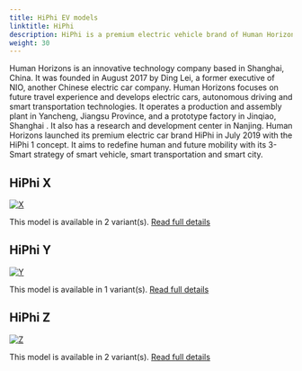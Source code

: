 ```yaml
---
title: HiPhi EV models
linktitle: HiPhi
description: HiPhi is a premium electric vehicle brand of Human Horizons, a Chinese technology and mobility company.
weight: 30
---
```

Human Horizons is an innovative technology company based in Shanghai, China. It was founded in August 2017 by Ding Lei, a former executive of NIO, another Chinese electric car company. Human Horizons focuses on future travel experience and develops electric cars, autonomous driving and smart transportation technologies. It operates a production and assembly plant in Yancheng, Jiangsu Province, and a prototype factory in Jinqiao, Shanghai . It also has a research and development center in Nanjing. Human Horizons launched its premium electric car brand HiPhi in July 2019 with the HiPhi 1 concept. It aims to redefine human and future mobility with its 3-Smart strategy of smart vehicle, smart transportation and smart city.


## HiPhi X

[![X](https://media.evkx.net/multimedia/models/hiphi/x/x_6_seater/main_1_st.jpg)](x)

This model is available in 2 variant(s). 
[Read full details](x/)

## HiPhi Y

[![Y](https://media.evkx.net/multimedia/models/hiphi/y/y_dual_motor/main_1_st.jpg)](y)

This model is available in 1 variant(s). 
[Read full details](y/)

## HiPhi Z

[![Z](https://media.evkx.net/multimedia/models/hiphi/z/z_4_seater/main_1_st.jpg)](z)

This model is available in 2 variant(s). 
[Read full details](z/)
